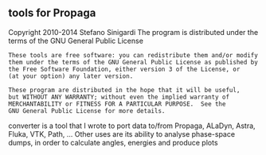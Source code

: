 ## tools for Propaga ##

Copyright 2010-2014 Stefano Sinigardi
The program is distributed under the terms of the GNU General Public License 

    These tools are free software: you can redistribute them and/or modify
    them under the terms of the GNU General Public License as published by
    the Free Software Foundation, either version 3 of the License, or
    (at your option) any later version.

    These program are distributed in the hope that it will be useful,
    but WITHOUT ANY WARRANTY; without even the implied warranty of
    MERCHANTABILITY or FITNESS FOR A PARTICULAR PURPOSE.  See the
    GNU General Public License for more details.

converter is a tool that I wrote to port data to/from Propaga, ALaDyn, Astra, Fluka, VTK, Path, ...
Other uses are its ability to analyse phase-space dumps, in order to calculate angles, energies and produce plots
